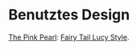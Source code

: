 # Benutztes Design

[The Pink Pearl](http://www.thepinkpearl.de/): [Fairy Tail Lucy Style](http://www.thepinkpearl.de/Designs/4961_view.html).
